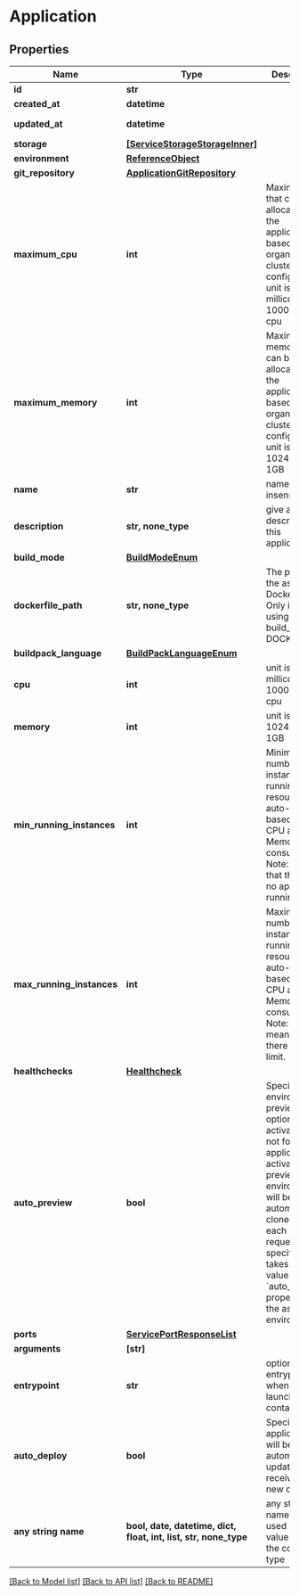 # Application


## Properties
Name | Type | Description | Notes
------------ | ------------- | ------------- | -------------
**id** | **str** |  | [readonly] 
**created_at** | **datetime** |  | [readonly] 
**updated_at** | **datetime** |  | [optional] [readonly] 
**storage** | [**[ServiceStorageStorageInner]**](ServiceStorageStorageInner.md) |  | [optional] 
**environment** | [**ReferenceObject**](ReferenceObject.md) |  | [optional] 
**git_repository** | [**ApplicationGitRepository**](ApplicationGitRepository.md) |  | [optional] 
**maximum_cpu** | **int** | Maximum cpu that can be allocated to the application based on organization cluster configuration. unit is millicores (m). 1000m &#x3D; 1 cpu | [optional] 
**maximum_memory** | **int** | Maximum memory that can be allocated to the application based on organization cluster configuration. unit is MB. 1024 MB &#x3D; 1GB | [optional] 
**name** | **str** | name is case insensitive | [optional] 
**description** | **str, none_type** | give a description to this application | [optional] 
**build_mode** | [**BuildModeEnum**](BuildModeEnum.md) |  | [optional] 
**dockerfile_path** | **str, none_type** | The path of the associated Dockerfile. Only if you are using build_mode &#x3D; DOCKER | [optional] 
**buildpack_language** | [**BuildPackLanguageEnum**](BuildPackLanguageEnum.md) |  | [optional] 
**cpu** | **int** | unit is millicores (m). 1000m &#x3D; 1 cpu | [optional] 
**memory** | **int** | unit is MB. 1024 MB &#x3D; 1GB | [optional] 
**min_running_instances** | **int** | Minimum number of instances running. This resource auto-scale based on the CPU and Memory consumption. Note: 0 means that there is no application running.  | [optional]  if omitted the server will use the default value of 1
**max_running_instances** | **int** | Maximum number of instances running. This resource auto-scale based on the CPU and Memory consumption. Note: -1 means that there is no limit.  | [optional]  if omitted the server will use the default value of 1
**healthchecks** | [**Healthcheck**](Healthcheck.md) |  | [optional] 
**auto_preview** | **bool** | Specify if the environment preview option is activated or not for this application.   If activated, a preview environment will be automatically cloned at each pull request.   If not specified, it takes the value of the &#x60;auto_preview&#x60; property from the associated environment.  | [optional]  if omitted the server will use the default value of True
**ports** | [**ServicePortResponseList**](ServicePortResponseList.md) |  | [optional] 
**arguments** | **[str]** |  | [optional] 
**entrypoint** | **str** | optional entrypoint when launching container | [optional] 
**auto_deploy** | **bool** | Specify if the application will be automatically updated after receiving a new commit. | [optional] 
**any string name** | **bool, date, datetime, dict, float, int, list, str, none_type** | any string name can be used but the value must be the correct type | [optional]

[[Back to Model list]](../README.md#documentation-for-models) [[Back to API list]](../README.md#documentation-for-api-endpoints) [[Back to README]](../README.md)


